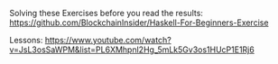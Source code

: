 Solving these Exercises before you read the results: https://github.com/BlockchainInsider/Haskell-For-Beginners-Exercise

Lessons: https://www.youtube.com/watch?v=JsL3osSaWPM&list=PL6XMhpnl2Hg_5mLk5Gv3os1HUcP1E1Rj6
